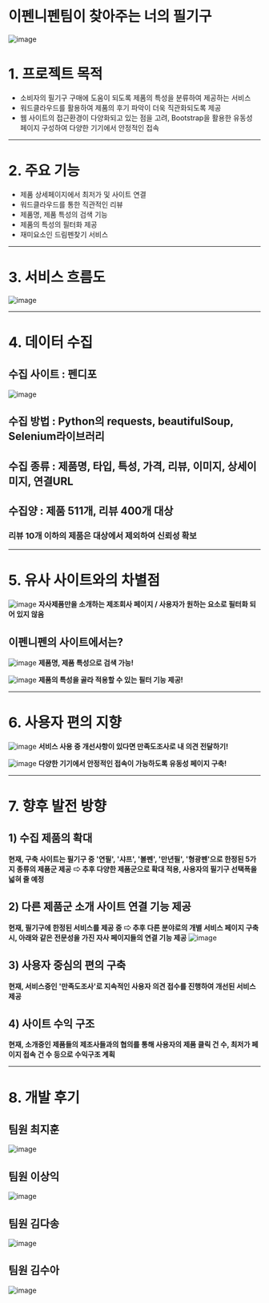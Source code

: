 # 이펜니펜팀이 찾아주는 너의 필기구
![image](https://user-images.githubusercontent.com/106059465/183614251-25fa9ab8-e8be-4b81-aff7-38325712d156.png)

# 1. 프로젝트 목적
+ 소비자의 필기구 구매에 도움이 되도록 제품의 특성을 분류하여 제공하는 서비스
+ 워드클라우드를 활용하여 제품의 후기 파악이 더욱 직관화되도록 제공
+ 웹 사이트의 접근환경이 다양화되고 있는 점을 고려, Bootstrap을 활용한 유동성 페이지 구성하여 다양한 기기에서 안정적인 접속

---

# 2. 주요 기능
+ 제품 상세페이지에서 최저가 및 사이트 연결
+ 워드클라우드를 통한 직관적인 리뷰
+ 제품명, 제품 특성의 검색 기능
+ 제품의 특성의 필터화 제공
+ 재미요소인 드림펜찾기 서비스

---

# 3. 서비스 흐름도
![image](https://user-images.githubusercontent.com/106059465/183618466-2347ae56-6d95-4188-aad5-956b5131861d.png)

---
# 4. 데이터 수집
## 수집 사이트 : 펜디포
![image](https://user-images.githubusercontent.com/106059465/183618809-d8a68a00-d1b0-40d6-9722-0714e63fcddb.png)

## 수집 방법 : Python의 requests, beautifulSoup, Selenium라이브러리
## 수집 종류 : 제품명, 타입, 특성, 가격, 리뷰, 이미지, 상세이미지, 연결URL
## 수집양 : 제품 511개, 리뷰 400개 대상
### 리뷰 10개 이하의 제품은 대상에서 제외하여 신뢰성 확보

---

# 5. 유사 사이트와의 차별점
![image](https://user-images.githubusercontent.com/106059465/183616868-1e42cd30-7532-43e0-bd26-b1b0f88fcd59.png)
**자사제품만을 소개하는 제조회사 페이지 / 사용자가 원하는 요소로 필터화 되어 있지 않음**

## 이펜니펜의 사이트에서는?
![image](https://user-images.githubusercontent.com/106059465/183617557-1528dbfa-cf83-4e6d-aae2-f71cc63ca9b9.png)
**제품명, 제품 특성으로 검색 가능!**

![image](https://user-images.githubusercontent.com/106059465/183617574-705324a9-c685-4c13-8cb4-8cf0d104a17c.png)
**제품의 특성을 골라 적용할 수 있는 필터 기능 제공!**

--- 

# 6. 사용자 편의 지향
![image](https://user-images.githubusercontent.com/106059465/183617977-1a82682f-41e4-482e-86ad-158303fbd26d.png)
**서비스 사용 중 개선사항이 있다면 만족도조사로 내 의견 전달하기!**

![image](https://user-images.githubusercontent.com/106059465/183618144-dfe211ab-29ac-4a78-b0d1-7398c4315387.png)
**다양한 기기에서 안정적인 접속이 가능하도록 유동성 페이지 구축!**

--- 

# 7. 향후 발전 방향
## 1) 수집 제품의 확대
**현재, 구축 사이트는 필기구 중 '연필', '샤프', '볼펜', '만년필', '형광펜'으로 한정된 5가지 종류의 제품군 제공**
**⇨ 추후 다양한 제품군으로 확대 적용, 사용자의 필기구 선택폭을 넓혀 줄 예정**

## 2) 다른 제품군 소개 사이트 연결 기능 제공
**현재, 필기구에 한정된 서비스를 제공 중**
**⇨ 추후 다른 분야로의 개별 서비스 페이지 구축 시, 아래와 같은 전문성을 가진 자사 페이지들의 연결 기능 제공**
![image](https://user-images.githubusercontent.com/106059465/183621073-b3ffe954-3409-4f13-bfce-ec73543816c6.png)

## 3) 사용자 중심의 편의 구축
**현재, 서비스중인 '만족도조사'로 지속적인 사용자 의견 접수를 진행하여 개선된 서비스 제공**

## 4) 사이트 수익 구조
**현재, 소개중인 제품들의 제조사들과의 협의를 통해 사용자의 제품 클릭 건 수, 최저가 페이지 접속 건 수 등으로 수익구조 계획**

---

# 8. 개발 후기
## 팀원 최지훈
![image](https://user-images.githubusercontent.com/106059465/183621786-980cc797-bf0e-4882-a6ce-b9d855d0b7e8.png)

## 팀원 이상익
![image](https://user-images.githubusercontent.com/106059465/183621868-bf6ca2f9-99d6-46db-adc3-bb413fdb44bd.png)

## 팀원 김다송
![image](https://user-images.githubusercontent.com/106059465/183621957-b77f89d8-344e-48ca-9a8f-df2bad1d29ef.png)

## 팀원 김수아
![image](https://user-images.githubusercontent.com/106059465/183622018-d2b18816-02f2-44e4-9d74-bd4552777756.png)
